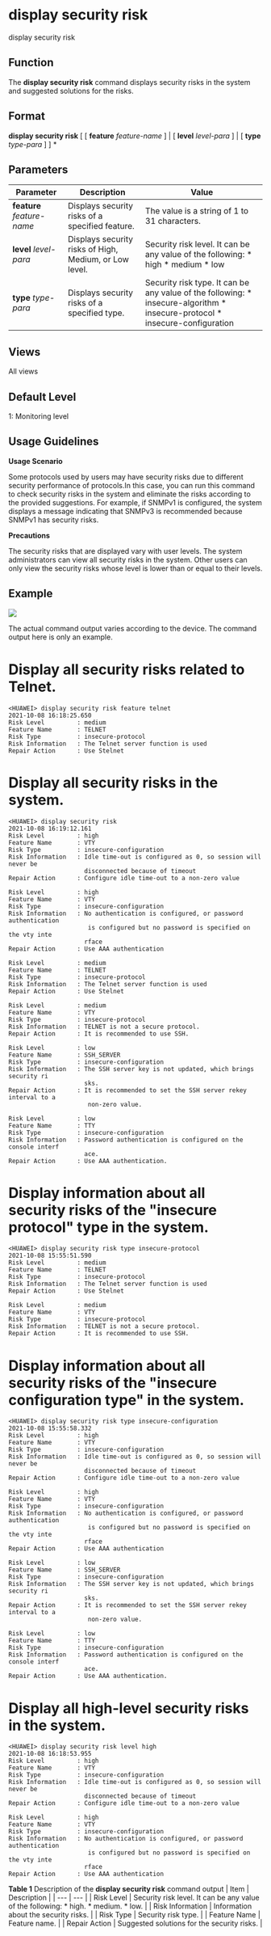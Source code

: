 display security risk
=====================

display security risk

Function
--------



The **display security risk** command displays security risks in the system and suggested solutions for the risks.




Format
------

**display security risk** [ [ **feature** *feature-name* ] | [ **level** *level-para* ] | [ **type** *type-para* ] ] \*


Parameters
----------

| Parameter | Description | Value |
| --- | --- | --- |
| **feature** *feature-name* | Displays security risks of a specified feature. | The value is a string of 1 to 31 characters. |
| **level** *level-para* | Displays security risks of High, Medium, or Low level. | Security risk level. It can be any value of the following:   * high * medium * low |
| **type** *type-para* | Displays security risks of a specified type. | Security risk type. It can be any value of the following:   * insecure-algorithm * insecure-protocol * insecure-configuration |



Views
-----

All views


Default Level
-------------

1: Monitoring level


Usage Guidelines
----------------

**Usage Scenario**

Some protocols used by users may have security risks due to different security performance of protocols.In this case, you can run this command to check security risks in the system and eliminate the risks according to the provided suggestions. For example, if SNMPv1 is configured, the system displays a message indicating that SNMPv3 is recommended because SNMPv1 has security risks.

**Precautions**

The security risks that are displayed vary with user levels. The system administrators can view all security risks in the system. Other users can only view the security risks whose level is lower than or equal to their levels.


Example
-------

![](../public_sys-resources/note_3.0-en-us.png) 

The actual command output varies according to the device. The command output here is only an example.


# Display all security risks related to Telnet.
```
<HUAWEI> display security risk feature telnet
2021-10-08 16:18:25.650
Risk Level         : medium
Feature Name       : TELNET
Risk Type          : insecure-protocol
Risk Information   : The Telnet server function is used  
Repair Action      : Use Stelnet

```

# Display all security risks in the system.
```
<HUAWEI> display security risk
2021-10-08 16:19:12.161
Risk Level         : high
Feature Name       : VTY 
Risk Type          : insecure-configuration
Risk Information   : Idle time-out is configured as 0, so session will never be 
                     disconnected because of timeout
Repair Action      : Configure idle time-out to a non-zero value

Risk Level         : high
Feature Name       : VTY
Risk Type          : insecure-configuration
Risk Information   : No authentication is configured, or password authentication
                      is configured but no password is specified on the vty inte
                     rface
Repair Action      : Use AAA authentication

Risk Level         : medium
Feature Name       : TELNET
Risk Type          : insecure-protocol
Risk Information   : The Telnet server function is used
Repair Action      : Use Stelnet

Risk Level         : medium
Feature Name       : VTY
Risk Type          : insecure-protocol
Risk Information   : TELNET is not a secure protocol.
Repair Action      : It is recommended to use SSH.

Risk Level         : low
Feature Name       : SSH_SERVER
Risk Type          : insecure-configuration
Risk Information   : The SSH server key is not updated, which brings security ri
                     sks.
Repair Action      : It is recommended to set the SSH server rekey interval to a
                      non-zero value.

Risk Level         : low
Feature Name       : TTY
Risk Type          : insecure-configuration
Risk Information   : Password authentication is configured on the console interf
                     ace.
Repair Action      : Use AAA authentication.

```

# Display information about all security risks of the "insecure protocol" type in the system.
```
<HUAWEI> display security risk type insecure-protocol
2021-10-08 15:55:51.590
Risk Level         : medium
Feature Name       : TELNET
Risk Type          : insecure-protocol
Risk Information   : The Telnet server function is used
Repair Action      : Use Stelnet

Risk Level         : medium
Feature Name       : VTY
Risk Type          : insecure-protocol
Risk Information   : TELNET is not a secure protocol.
Repair Action      : It is recommended to use SSH.

```

# Display information about all security risks of the "insecure configuration type" in the system.
```
<HUAWEI> display security risk type insecure-configuration
2021-10-08 15:55:58.332
Risk Level         : high
Feature Name       : VTY
Risk Type          : insecure-configuration
Risk Information   : Idle time-out is configured as 0, so session will never be 
                     disconnected because of timeout
Repair Action      : Configure idle time-out to a non-zero value

Risk Level         : high
Feature Name       : VTY
Risk Type          : insecure-configuration
Risk Information   : No authentication is configured, or password authentication
                      is configured but no password is specified on the vty inte
                     rface
Repair Action      : Use AAA authentication

Risk Level         : low
Feature Name       : SSH_SERVER
Risk Type          : insecure-configuration
Risk Information   : The SSH server key is not updated, which brings security ri
                     sks.
Repair Action      : It is recommended to set the SSH server rekey interval to a
                      non-zero value.

Risk Level         : low
Feature Name       : TTY
Risk Type          : insecure-configuration
Risk Information   : Password authentication is configured on the console interf
                     ace.
Repair Action      : Use AAA authentication.

```

# Display all high-level security risks in the system.
```
<HUAWEI> display security risk level high
2021-10-08 16:18:53.955
Risk Level         : high
Feature Name       : VTY
Risk Type          : insecure-configuration
Risk Information   : Idle time-out is configured as 0, so session will never be 
                     disconnected because of timeout
Repair Action      : Configure idle time-out to a non-zero value

Risk Level         : high
Feature Name       : VTY
Risk Type          : insecure-configuration
Risk Information   : No authentication is configured, or password authentication
                      is configured but no password is specified on the vty inte
                     rface
Repair Action      : Use AAA authentication

```

**Table 1** Description of the **display security risk** command output
| Item | Description |
| --- | --- |
| Risk Level | Security risk level. It can be any value of the following:   * high. * medium. * low. |
| Risk Information | Information about the security risks. |
| Risk Type | Security risk type. |
| Feature Name | Feature name. |
| Repair Action | Suggested solutions for the security risks. |